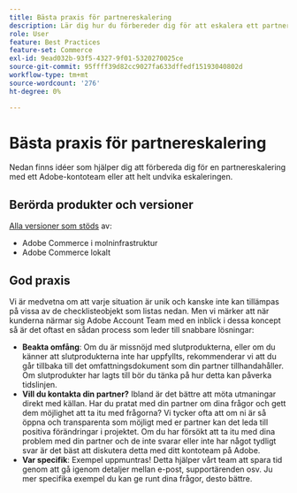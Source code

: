 ```yaml
---
title: Bästa praxis för partnereskalering
description: Lär dig hur du förbereder dig för att eskalera ett partnerproblem med ett kontoteam på Adobe Adobe eller hur du undviker eskalering.
role: User
feature: Best Practices
feature-set: Commerce
exl-id: 9ead032b-93f5-4327-9f01-5320270025ce
source-git-commit: 95ffff39d82cc9027fa633dffedf15193040802d
workflow-type: tm+mt
source-wordcount: '276'
ht-degree: 0%

---
```


# Bästa praxis för partnereskalering

Nedan finns idéer som hjälper dig att förbereda dig för en partnereskalering med ett Adobe-kontoteam eller att helt undvika eskaleringen.

## Berörda produkter och versioner

[Alla versioner som stöds](../../../release/versions.md) av:

* Adobe Commerce i molninfrastruktur
* Adobe Commerce lokalt

## God praxis

Vi är medvetna om att varje situation är unik och kanske inte kan tillämpas på vissa av de checklisteobjekt som listas nedan. Men vi märker att när kunderna närmar sig Adobe Account Team med en inblick i dessa koncept så är det oftast en sådan process som leder till snabbare lösningar:

* **Beakta omfång**: Om du är missnöjd med slutprodukterna, eller om du känner att slutprodukterna inte har uppfyllts, rekommenderar vi att du går tillbaka till det omfattningsdokument som din partner tillhandahåller. Om slutprodukter har lagts till bör du tänka på hur detta kan påverka tidslinjen.
* **Vill du kontakta din partner?** Ibland är det bättre att möta utmaningar direkt med källan. Har du pratat med din partner om dina frågor och gett dem möjlighet att ta itu med frågorna? Vi tycker ofta att om ni är så öppna och transparenta som möjligt med er partner kan det leda till positiva förändringar i projektet. Om du har försökt att ta itu med dina problem med din partner och de inte svarar eller inte har något tydligt svar är det bäst att diskutera detta med ditt kontoteam på Adobe.
* **Var specifik**: Exempel uppmuntras! Detta hjälper vårt team att spara tid genom att gå igenom detaljer mellan e-post, supportärenden osv. Ju mer specifika exempel du kan ge runt dina frågor, desto bättre.
